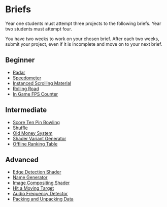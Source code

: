 # Briefs

Year one students must attempt three projects to the following briefs. Year two students must attempt four.

You have two weeks to work on your chosen brief. After each two weeks, submit your project, even if it is incomplete and move on to your next brief.

## Beginner

- [Radar](Radar)
- [Speedometer](Speedometer)
- [Instanced Scrolling Material](InstancedScrollingMaterial)
- [Rolling Road](RollingRoad)
- [In Game FPS Counter](InGameFPSCounter)

## Intermediate

- [Score Ten Pin Bowling](ScoreTenPinBowling)
- [Shuffle](Shuffle)
- [Old Money System](OldMoneySystem.md)
- [Shader Variant Generator](ShaderVariantGenerator)
- [Offline Ranking Table](OfflineRankingTable)

## Advanced

- [Edge Detection Shader](EdgeDetectionShader)
- [Name Generator](NameGenerator)
- [Image Compositing Shader](ImageCompositingShader)
- [Hit a Moving Target](HitMovingTarget)
- [Audio Frequency Detector](AudioFrequencyDetector)
- [Packing and Unpacking Data](PackingAndUnpackingData)
